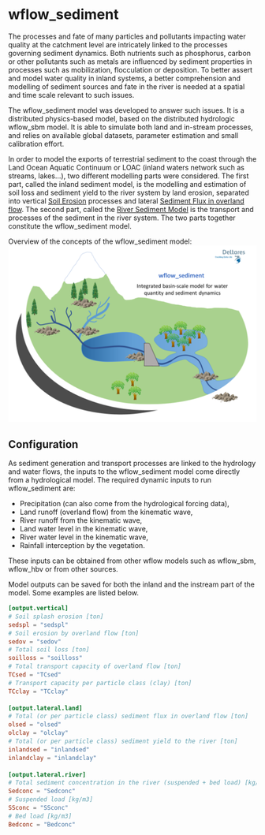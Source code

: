 # wflow\_sediment

The processes and fate of many particles and pollutants impacting water quality at the
catchment level are intricately linked to the processes governing sediment dynamics. Both
nutrients such as phosphorus, carbon or other pollutants such as metals are influenced by
sediment properties in processes such as mobilization, flocculation or deposition. To better
assert and model water quality in inland systems, a better comprehension and modelling of
sediment sources and fate in the river is needed at a spatial and time scale relevant to
such issues. 

The wflow_sediment model was developed to answer such issues. It is a distributed
physics-based model, based on the distributed hydrologic wflow_sbm model. It is able to
simulate both land and in-stream processes, and relies on available global datasets,
parameter estimation and small calibration effort.

In order to model the exports of terrestrial sediment to the coast through the Land Ocean
Aquatic Continuum or LOAC (inland waters network such as streams, lakes...), two different
modelling parts were considered. The first part, called the inland sediment model, is the
modelling and estimation of soil loss and sediment yield to the river system by land
erosion, separated into vertical [Soil Erosion](@ref) processes and lateral [Sediment Flux
in overland flow](@ref). The second part, called the [River Sediment Model](@ref) is the
transport and processes of the sediment in the river system. The two parts together
constitute the wflow\_sediment model.

Overview of the concepts of the wflow\_sediment model:
![wflow_sediment](../images/wflow_sediment.png)

## Configuration

As sediment generation and transport processes are linked to the hydrology and water flows,
the inputs to the wflow\_sediment model come directly from a hydrological model. The
required dynamic inputs to run wflow\_sediment are:

-  Precipitation (can also come from the hydrological forcing data),
-  Land runoff (overland flow) from the kinematic wave,
-  River runoff from the kinematic wave,
-  Land water level in the kinematic wave,
-  River water level in the kinematic wave,
-  Rainfall interception by the vegetation.

These inputs can be obtained from other wflow models such as wflow\_sbm, wflow\_hbv or from
other sources.

Model outputs can be saved for both the inland and the instream part of the model. Some
examples are listed below.

```toml
[output.vertical]
# Soil splash erosion [ton]
sedspl = "sedspl"
# Soil erosion by overland flow [ton]
sedov = "sedov"
# Total soil loss [ton]
soilloss = "soilloss"
# Total transport capacity of overland flow [ton]
TCsed = "TCsed"
# Transport capacity per particle class (clay) [ton]
TCclay = "TCclay"

[output.lateral.land]
# Total (or per particle class) sediment flux in overland flow [ton]
olsed = "olsed"
olclay = "olclay"
# Total (or per particle class) sediment yield to the river [ton]
inlandsed = "inlandsed"
inlandclay = "inlandclay"

[output.lateral.river]
# Total sediment concentration in the river (suspended + bed load) [kg/m3]
Sedconc = "Sedconc"
# Suspended load [kg/m3]
SSconc = "SSconc"
# Bed load [kg/m3]
Bedconc = "Bedconc"
```